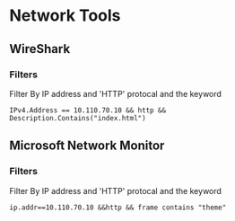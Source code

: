 # Network Tools

## WireShark

### Filters

Filter By IP address and 'HTTP' protocal and the keyword

    IPv4.Address == 10.110.70.10 && http && Description.Contains("index.html")



## Microsoft Network Monitor 

### Filters

Filter By IP address and 'HTTP' protocal and the keyword
    
    ip.addr==10.110.70.10 &&http && frame contains "theme"